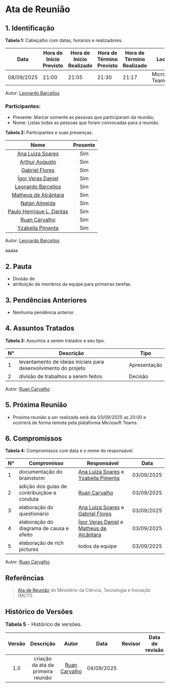 # Ata de Reunião

## 1. Identificação

**Tabela 1:** Cabeçalho com datas, horarios e realizadores.

| Data | Hora de Início Previsto | Hora de Início Realizado | Hora de Término Previsto | Hora de Término Realizado | Local | Redator | Revisor |
|------------|--------------------------|--------------------------|--------------------------|---------------------------|-------------|-------------|--------------|
| 08/09/2025 | 21:00 | 21:05 | 21:30 | 21:17 | Microsoft Teams | [Leonardo Barcellos](https://github.com/oyLeonardo) |  |  

Autor: [Leonardo Barcellos](https://github.com/oyLeonardo)

### Participantes: 

* Presente: Marcar somente as pessoas que participaram da reunião;
* Nome: Listas todas as pessoas que foram convocadas para a reunião.

**Tabela 2:** Participantes e suas presenças.

| Nome | Presente |
|:----:|:--------:|
| [Ana Luiza Soares](https://github.com/Ana-Luiza-SC) | Sim |
| [Arthur Augusto](https://github.com/arthur-augusto) | Sim |
| [Gabriel Flores](https://github.com/Gabrielfcoelho) | Sim |
| [Ígor Veras Daniel](https://github.com/igorvdaniel) | Sim |
| [Leonardo Barcellos](https://github.com/oyLeonardo) | Sim |
| [Matheus de Alcântara](https://github.com/matheusdealcantara) | Sim |
| [Natan Almeida](https://github.com/natanalmeida03) | Sim |
| [Paulo Henrique L. Dantas](https://github.com/Nanashii76) | Sim |
| [Ruan Carvalho](https://github.com/Ruan-Carvalho) | Sim |
| [Yzabella Pimenta](https://github.com/redjsun) | Sim |

Autor: [Leonardo Barcellos](https://github.com/oyLeonardo)


aaaaa
## 2. Pauta

* Divisão de 
* atribuição de membros da equipe para primeiras tarefas.

## 3. Pendências Anteriores

* Nenhuma pendência anterior.

## 4. Assuntos Tratados

**Tabela 3:** Assuntos a serem tratados e seu tipo.

| N° | Descrição | Tipo   |
|----|-----------|--------|
| 1 | levantamento de ideias iniciais para desenvolvimento do projeto | Apresentação |
| 2 | divisão de trabalhos a serem feitos | Decisão |

Autor: [Ruan Carvalho](https://github.com/Ruan-Carvalho)

## 5. Próxima Reunião

* Proxima reunião a ser realizada será dia 03/09/2025 as 20:00 e ocorrerá de forma remota pela plataforma Microsoft Teams.

## 6. Compromissos

**Tabela 4:** Compromissos com data e o nome do responsável.

| N° | Compromisso | Responsável | Data |
|----|-------------|-------------|------|
| 1 | documentação do brainstorm | [Ana Luiza Soares](https://github.com/Ana-Luiza-SC) e [Yzabella Pimenta](https://github.com/redjsun) | 03/09/2025 |
| 2 | adição dos guias de contribuiçãoe e conduta | [Ruan Carvalho](https://github.com/Ruan-Carvalho) | 03/09/2025 |
| 3 | elaboração do questionário | [Ana Luiza Soares](https://github.com/Ana-Luiza-SC) e [Gabriel Flores](https://github.com/Gabrielfcoelho) | 03/09/2025 |
| 4 | elaboração do diagrama de causa e efeito | [Ígor Veras Daniel](https://github.com/igorvdaniel) e [Matheus de Alcântara](https://github.com/matheusdealcantara) | 03/09/2025 |
| 5 | elaboração de rich pictures | todos da equipe | 03/09/2025 |

Autor: [Ruan Carvalho](https://github.com/Ruan-Carvalho)

## Referências

> [Ata de Reunião](https://pdp.mctic.gov.br/MCTI-PDP/guidances/examples/Ata%20Reuniao_21C35EC2.html) do Ministério da Ciência, Tecnologia e Inovação (MCTI).

## Histórico de Versões

<font size="3"><p style="text-align: left">**Tabela 5** - Histórico de versões.</p></font>

| Versão |               Descrição                |   Autor    |    Data    |    Revisor     | Data de revisão |
| :----: | :------------------------------------: | :--------: | :--------: | :------------: | :-------------: |
| 1.0 | criação da ata da primeira reunião | [Ruan Carvalho](https://github.com/Ruan-Carvalho) | 04/09/2025 |  |  |